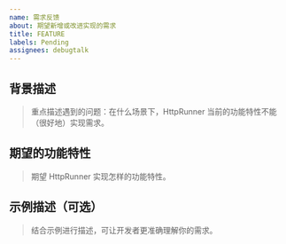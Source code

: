 ```yaml
---
name: 需求反馈
about: 期望新增或改进实现的需求
title: FEATURE
labels: Pending
assignees: debugtalk
---
```


## 背景描述

> 重点描述遇到的问题：在什么场景下，HttpRunner 当前的功能特性不能（很好地）实现需求。

## 期望的功能特性

> 期望 HttpRunner 实现怎样的功能特性。

## 示例描述（可选）

> 结合示例进行描述，可让开发者更准确理解你的需求。
